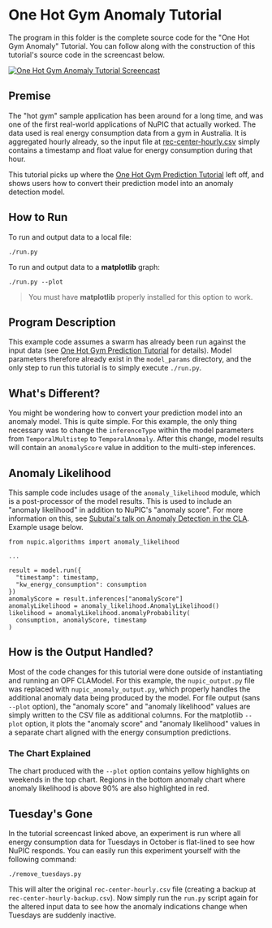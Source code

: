 # One Hot Gym Anomaly Tutorial

The program in this folder is the complete source code for the "One Hot Gym Anomaly" Tutorial. You can follow along with the construction of this tutorial's source code in the screencast below.

[![One Hot Gym Anomaly Tutorial Screencast](http://img.youtube.com/vi/1fU2Mw_l7ro/hqdefault.jpg)](http://www.youtube.com/watch?v=1fU2Mw_l7ro)

## Premise

The "hot gym" sample application has been around for a long time, and was one of the first real-world applications of NuPIC that actually worked. The data used is real energy consumption data from a gym in Australia. It is aggregated hourly already, so the input file at [rec-center-hourly.csv](rec-center-hourly.csv) simply contains a timestamp and float value for energy consumption during that hour.

This tutorial picks up where the [One Hot Gym Prediction Tutorial](../../prediction/one_gym/README.md) left off, and shows users how to convert their prediction model into an anomaly detection model.

## How to Run

To run and output data to a local file:

    ./run.py

To run and output data to a **matplotlib** graph:

    ./run.py --plot

> You must have **matplotlib** properly installed for this option to work.

## Program Description

This example code assumes a swarm has already been run against the input data (see [One Hot Gym Prediction Tutorial](../../prediction/one_gym/README.md) for details). Model parameters therefore already exist in the `model_params` directory, and the only step to run this tutorial is to simply execute `./run.py`.

## What's Different?

You might be wondering how to convert your prediction model into an anomaly model. This is quite simple. For this example, the only thing necessary was to change the `inferenceType` within the model parameters from `TemporalMultistep` to `TemporalAnomaly`. After this change, model results will contain an `anomalyScore` value in addition to the multi-step inferences.

## Anomaly Likelihood

This sample code includes usage of the `anomaly_likelihood` module, which is a post-processor of the model results. This is used to include an "anomaly likelihood" in addition to NuPIC's "anomaly score". For more information on this, see [Subutai's talk on Anomaly Detection in the CLA](https://www.youtube.com/watch?v=nVCKjZWYavM). Example usage below.

```
from nupic.algorithms import anomaly_likelihood

...

result = model.run({
  "timestamp": timestamp,
  "kw_energy_consumption": consumption
})
anomalyScore = result.inferences["anomalyScore"]
anomalyLikelihood = anomaly_likelihood.AnomalyLikelihood()
likelihood = anomalyLikelihood.anomalyProbability(
  consumption, anomalyScore, timestamp
)

```

## How is the Output Handled?

Most of the code changes for this tutorial were done outside of instantiating and running an OPF CLAModel. For this example, the `nupic_output.py` file was replaced with `nupic_anomaly_output.py`, which properly handles the additional anomaly data being produced by the model. For file output (sans `--plot` option), the "anomaly score" and "anomaly likelihood" values are simply written to the CSV file as additional columns. For the matplotlib `--plot` option, it plots the "anomaly score" and "anomaly likelihood" values in a separate chart aligned with the energy consumption predictions.

### The Chart Explained

The chart produced with the `--plot` option contains yellow highlights on weekends in the top chart. Regions in the bottom anomaly chart where anomaly likelihood is above 90% are also highlighted in red.

## Tuesday's Gone

In the tutorial screencast linked above, an experiment is run where all energy consumption data for Tuesdays in October is flat-lined to see how NuPIC responds. You can easily run this experiment yourself with the following command:

    ./remove_tuesdays.py

This will alter the original `rec-center-hourly.csv` file (creating a backup at `rec-center-hourly-backup.csv`). Now simply run the `run.py` script again for the altered input data to see how the anomaly indications change when Tuesdays are suddenly inactive.
